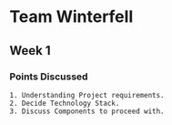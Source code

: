 # Team Winterfell

## Week 1

### Points Discussed
```
1. Understanding Project requirements.
2. Decide Technology Stack.
3. Discuss Components to proceed with.
```